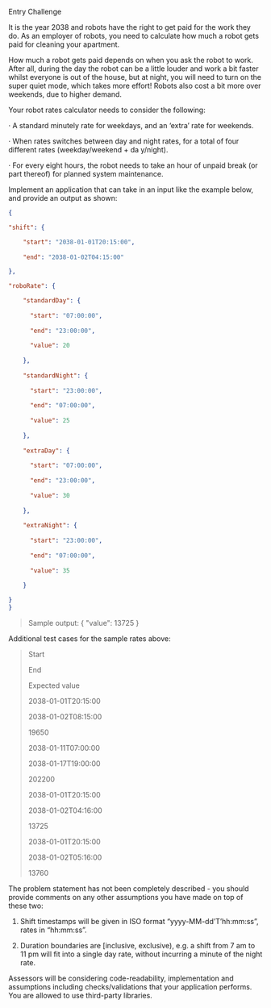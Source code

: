 Entry Challenge

It is the year 2038 and robots have the right to get paid for the work they do. As an employer of robots, you need to calculate how much a robot gets paid for cleaning your apartment.



How much a robot gets paid depends on when you ask the robot to work. After all, during the day the robot can be a little louder and work a bit faster whilst everyone is out of the house, but at night, you will need to turn on the super quiet mode, which takes more effort! Robots also cost a bit more over weekends, due to higher demand.



Your robot rates calculator needs to consider the following:

·         A standard minutely rate for weekdays, and an ‘extra’ rate for weekends.

·         When rates switches between day and night rates, for a total of four different rates (weekday/weekend + da	y/night).

·         For every eight hours, the robot needs to take an hour of unpaid break (or part thereof) for planned system maintenance.



Implement an application that can take in an input like the example below, and provide an output as shown:
```json
{

"shift": {

    "start": "2038-01-01T20:15:00",
    
    "end": "2038-01-02T04:15:00"

},

"roboRate": {

    "standardDay": {
    
      "start": "07:00:00",
    
      "end": "23:00:00",
    
      "value": 20
    
    },
    
    "standardNight": {
    
      "start": "23:00:00",
    
      "end": "07:00:00",
    
      "value": 25
    
    },
    
    "extraDay": {
    
      "start": "07:00:00",
    
      "end": "23:00:00",
    
      "value": 30
    
    },
    
    "extraNight": {
    
      "start": "23:00:00",
    
      "end": "07:00:00",
    
      "value": 35
    
    }

}
}

```

> Sample output:
> { "value": 13725 }



Additional test cases for the sample rates above:

> Start
>
> End
>
> Expected value
>
> 2038-01-01T20:15:00
>
> 2038-01-02T08:15:00
>
> 19650
>
> 2038-01-11T07:00:00
>
> 2038-01-17T19:00:00
>
> 202200
>
> 2038-01-01T20:15:00
>
> 2038-01-02T04:16:00
>
> 13725
>
> 2038-01-01T20:15:00
>
> 2038-01-02T05:16:00
>
> 13760

The problem statement has not been completely described - you should provide comments on any other assumptions you have made on top of these two:

1.    Shift timestamps will be given in ISO format “yyyy-MM-dd’T’hh:mm:ss”, rates in “hh:mm:ss”.

2.    Duration boundaries are [inclusive, exclusive), e.g. a shift from 7 am to 11 pm will fit into a single day rate, without incurring a minute of the night rate.



Assessors will be considering code-readability, implementation and assumptions including checks/validations that your application performs. You are allowed to use third-party libraries.